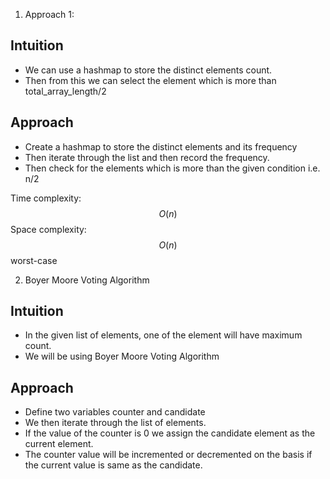 1. Approach 1:
## Intuition 
- We can use a hashmap to store the distinct elements count.
- Then from this we can select the element which is more than total_array_length/2

## Approach
- Create a hashmap to store the distinct elements and its frequency
- Then iterate through the list and then record the frequency.
- Then check for the elements which is more than the given condition i.e. n/2

Time complexity: $$O(n)$$
Space complexity: $$O(n)$$ worst-case

2. Boyer Moore Voting Algorithm
## Intuition 
- In the given list of elements, one of the element will have maximum count.
- We will be using Boyer Moore Voting Algorithm

## Approach
- Define two variables counter and candidate
- We then iterate through the list of elements.
- If the value of the counter is 0 we assign the candidate element as the current element.
- The counter value will be incremented or decremented on the basis if the current value is same as the candidate.